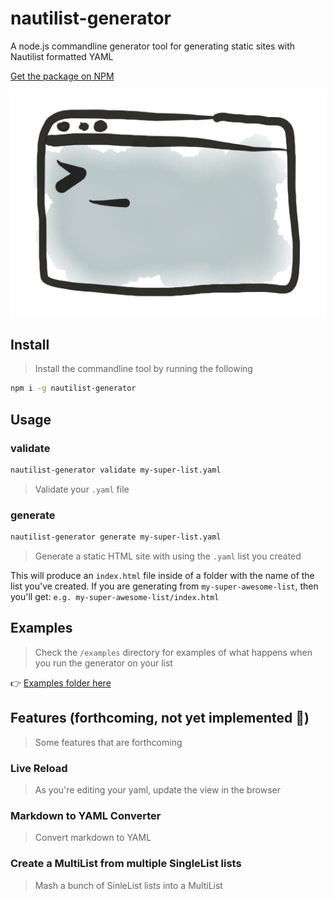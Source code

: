 # nautilist-generator
A node.js commandline generator tool for generating static sites with Nautilist formatted YAML 

[Get the package on NPM](https://www.npmjs.com/package/nautilist-generator)

![Generator Image](assets/generator.png)

## Install
> Install the commandline tool by running the following

```sh
npm i -g nautilist-generator
```

## Usage

### validate
```sh
nautilist-generator validate my-super-list.yaml
```
> Validate your `.yaml` file

### generate
```sh
nautilist-generator generate my-super-list.yaml
```
> Generate a static HTML site with using the `.yaml` list you created 

This will produce an `index.html` file inside of a folder with the name of the list you've created. If you are generating from `my-super-awesome-list`, then you'll get: `e.g. my-super-awesome-list/index.html`


## Examples
> Check the `/examples` directory for examples of what happens when you run the generator on your list

👉 [Examples folder here](/examples)


## Features (forthcoming, not yet implemented 🌴)
> Some features that are forthcoming

### Live Reload 
> As you're editing your yaml, update the view in the browser


### Markdown to YAML Converter
> Convert markdown to YAML

### Create a MultiList from multiple SingleList lists
> Mash a bunch of SinleList lists into a MultiList



